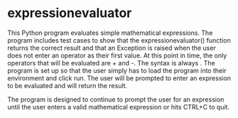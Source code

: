 # expressionevaluator
This Python program evaluates simple mathematical expressions. The program includes test
cases to show that the expressionevaluator() function returns the correct result and that an
Exception is raised when the user does not enter an operator as their first value. At this
point in time, the only operators that will be evaluated are + and -. The syntax is always
<operator> <expression> <expression>. The program is set up so that the user simply has to load
the program into their environment and click run. The user will be prompted to enter an expression
to be evaluated and will return the result.

The program is designed to continue to prompt the user for an expression until the user enters a
valid mathematical expression or hits CTRL+C to quit.
